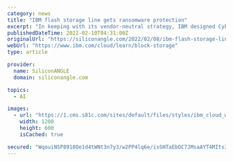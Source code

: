 ```yaml
---
category: news
title: "IBM flash storage line gets ransomware protection"
excerpt: "In keeping with its vendor-neutral strategy, IBM designed Cyber Vault to be used with any storage that works with by its Spectrum Virtualize software. It enables rapid deployment of block storage ..."
publishedDateTime: 2022-02-10T04:31:00Z
originalUrl: "https://siliconangle.com/2022/02/08/ibm-flash-storage-line-gets-ransomware-protection/"
webUrl: "https://www.ibm.com/cloud/learn/block-storage"
type: article

provider:
  name: SiliconANGLE
  domain: siliconangle.com

topics:
  - AI

images:
  - url: "https://1.cms.s81c.com/sites/default/files/styles/ibm_cloud_wide_background/public/2019-12-12/003_1.jpg?itok=75eiZEG1"
    width: 1200
    height: 600
    isCached: true

secured: "WqouiNSP8910Oe1d4tWNt3n7y3/w2PP4lq6e/isSHTaEbOC7JMsaAYT4MIts3QiQZhqtNTUw/0V+WsYslqlqEhs/CLt1twLg2Uj41ND8OqbPufZ7+Og8TVmpo7uvvjVTszjb7wVKhf24XelDzTVun34X9pblQ2fXz5emVb6AIVYjVObeXdRhzeTZmc2+wY+Y2TupkKVxkE+LogCKfJYdoffAP8NBwveyMDNSgyZwLoWzPkI43Yswx+hCjWwQb5mD83K6G2wLLyj9vDuWJ9YO1rZ6QSPtf2wsr+L70R8OBdvjzXg93wwZOaL08fbiy076h2SUpi3iv3qVNsr6Jl1e+fmfS+3vtIsonSctDZb8kWQ=;wgTjAP2MnbJ8ROrwMhOYHg=="
---
```


